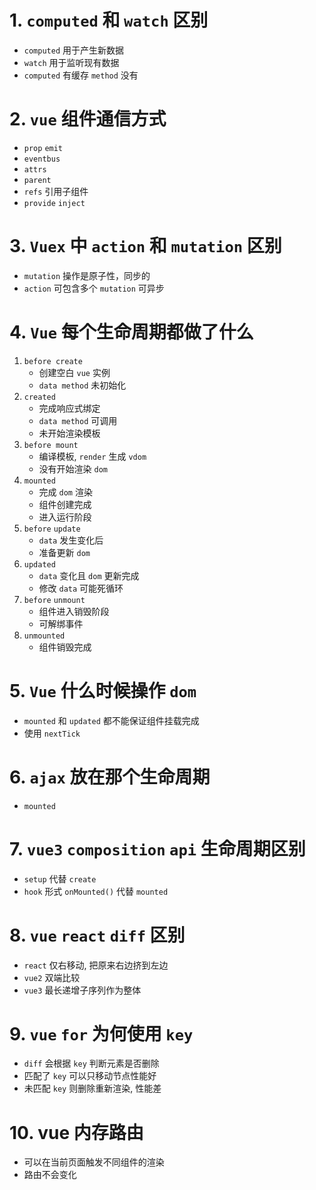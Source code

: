 # 1. `computed` 和 `watch` 区别
- `computed` 用于产生新数据
- `watch` 用于监听现有数据
- `computed` 有缓存 `method` 没有

# 2. `vue` 组件通信方式
- `prop` `emit`
- `eventbus`
- `attrs`
- `parent`
- `refs` 引用子组件
- `provide` `inject`

# 3. `Vuex` 中 `action` 和 `mutation` 区别
- `mutation` 操作是原子性，同步的
- `action` 可包含多个 `mutation` 可异步

# 4. `Vue` 每个生命周期都做了什么
1. `before create`
    - 创建空白 `vue` 实例
    - `data method` 未初始化
2. `created`
    - 完成响应式绑定
    - `data method` 可调用
    - 未开始渲染模板
3. `before mount`
    - 编译模板, `render` 生成 `vdom`
    - 没有开始渲染 `dom`
4. `mounted`
    - 完成 `dom` 渲染
    - 组件创建完成
    - 进入运行阶段
5. `before` `update`
    - `data` 发生变化后
    - 准备更新 `dom`
6. `updated`
    - `data` 变化且 `dom` 更新完成
    - 修改 `data` 可能死循环
7. `before` `unmount`
    - 组件进入销毁阶段
    - 可解绑事件
8. `unmounted`
    - 组件销毁完成

# 5. `Vue` 什么时候操作 `dom`
- `mounted` 和 `updated` 都不能保证组件挂载完成
- 使用 `nextTick`

# 6. `ajax` 放在那个生命周期
- `mounted`

# 7. `vue3` `composition` `api` 生命周期区别
- `setup` 代替 `create`
- `hook` 形式 `onMounted()` 代替 `mounted`

# 8. `vue` `react` `diff` 区别
- `react` 仅右移动, 把原来右边挤到左边
- `vue2` 双端比较
- `vue3` 最长递增子序列作为整体

# 9. `vue` `for` 为何使用 `key`
- `diff` 会根据 `key` 判断元素是否删除
- 匹配了 `key` 可以只移动节点性能好
- 未匹配 `key` 则删除重新渲染, 性能差

# 10. vue 内存路由
- 可以在当前页面触发不同组件的渲染
- 路由不会变化

